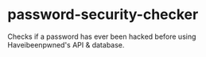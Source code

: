 # password-security-checker
Checks if a password has ever been hacked before using Haveibeenpwned's API & database.
